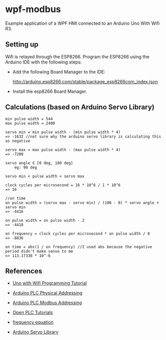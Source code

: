 # wpf-modbus
Example application of a WPF HMI connected to an Arduino Uno With Wifi R3.

## Setting up 

Wifi is relayed through the ESP8266. Program the ESP8266 using the Arduino IDE with the following steps:

- Add the following Board Manager to the IDE:

    http://arduino.esp8266.com/stable/package_esp8266com_index.json

- Install the esp8266 Board Manager.

## Calculations (based on Arduino Servo Library)

    min pulse width = 544
    max pulse width = 2400

    servo min = min pulse width - (min pulse width * 4)
    => -1632 //not sure why the arduino servo library is calculating this as negative

    servo max = max pulse width - (max pulse width * 4)
    => -7200

    servo angle ∈ [0 deg, 180 deg]
        eg: 90 deg

    servo min < pulse width < servo max

    clock cycles per microsecond = 16 * 10^6 / 1 * 10^6
    => 16
    
    //on time
    on pulse width = (servo max - servo min) / (180 - 0) * servo angle + servo min
    => -4416

    on pulse width = on pulse width - 2
    => -4418

    on frequency = clock cycles per microsecond * on pulse width / 8
    => -8836

    on time = abs(1 / on frequency) //I used abs because the negative period didn't make sense to me
    => 113.17338 * 10^-6

## References

- [Uno with Wifi Programming Tutorial](https://www.instructables.com/UNO-R3-WIFI-ESP8266-CH340G-Arduino-and-WIFI-a-Vers/)

- [Arduino PLC Physical Addressing](https://autonomylogic.com/docs/2-4-physical-addressing/)

- [Arduino PLC Modbus Addressing](https://autonomylogic.com/docs/2-5-modbus-addressing/)

- [Open PLC Tutorials](https://www.youtube.com/@openplc/videos)

- [frequency equation](https://en.wikipedia.org/wiki/Frequency)

- [Arduino Servo Library](https://github.com/arduino-libraries/Servo)
